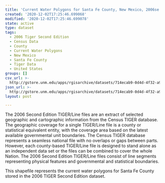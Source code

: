 ```yaml
---
title: 'Current Water Polygons for Santa Fe County, New Mexico, 2006se TIGER'
created: '2020-12-02T17:25:46.699068'
modified: '2020-12-02T17:25:46.699078'
state: active
type: dataset
tags:
  - 2006 Tiger Second Edition
  - Census Data
  - County
  - Current Water Polygons
  - New Mexico
  - Santa Fe County
  - Tiger Data
  - United States
groups: []
csv_url: >-
  http://gstore.unm.edu/apps/rgisarchive/datasets/714ecab9-0d4d-4f32-a9bd-3ded0418a415/tgr2006se_sant_wat.derived.csv
json_url: >-
  http://gstore.unm.edu/apps/rgisarchive/datasets/714ecab9-0d4d-4f32-a9bd-3ded0418a415/tgr2006se_sant_wat.derived.json
layout: post

---
```

The 2006 Second Edition TIGER/Line files are an extract of selected geographic and cartographic information from the Census TIGER database.  The geographic coverage for a single TIGER/Line file is a county or statistical equivalent entity, with the coverage area based on the latest available governmental unit boundaries. The Census TIGER database represents a seamless national file with no overlaps or gaps between parts.  However, each county-based TIGER/Line file is designed to stand alone as an independent data set or the files can be combined to cover the whole Nation.  The 2006 Second Edition  TIGER/Line files consist of line segments representing physical features and governmental and statistical boundaries.  

This shapefile represents the current water polygons for Santa Fe County stored in the 2006 TIGER Second Edition dataset.

